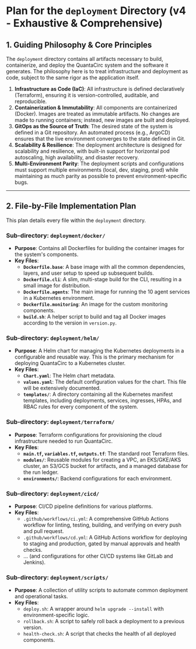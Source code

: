 # Plan for the `deployment` Directory (v4 - Exhaustive & Comprehensive)

## 1. Guiding Philosophy & Core Principles

The `deployment` directory contains all artifacts necessary to build, containerize, and deploy the QuantaCirc system and the software it generates. The philosophy here is to treat infrastructure and deployment as code, subject to the same rigor as the application itself.

1.  **Infrastructure as Code (IaC)**: All infrastructure is defined declaratively (Terraform), ensuring it is version-controlled, auditable, and reproducible.
2.  **Containerization & Immutability**: All components are containerized (Docker). Images are treated as immutable artifacts. No changes are made to running containers; instead, new images are built and deployed.
3.  **GitOps as the Source of Truth**: The desired state of the system is defined in a Git repository. An automated process (e.g., ArgoCD) ensures that the live environment converges to the state defined in Git.
4.  **Scalability & Resilience**: The deployment architecture is designed for scalability and resilience, with built-in support for horizontal pod autoscaling, high availability, and disaster recovery.
5.  **Multi-Environment Parity**: The deployment scripts and configurations must support multiple environments (local, dev, staging, prod) while maintaining as much parity as possible to prevent environment-specific bugs.

---

## 2. File-by-File Implementation Plan

This plan details every file within the `deployment` directory.

### **Sub-directory: `deployment/docker/`**
*   **Purpose**: Contains all Dockerfiles for building the container images for the system's components.
*   **Key Files**:
    *   **`Dockerfile.base`**: A base image with all the common dependencies, layers, and user setup to speed up subsequent builds.
    *   **`Dockerfile.cli`**: A slim, multi-stage build for the CLI, resulting in a small image for distribution.
    *   **`Dockerfile.agents`**: The main image for running the 10 agent services in a Kubernetes environment.
    *   **`Dockerfile.monitoring`**: An image for the custom monitoring components.
    *   **`build.sh`**: A helper script to build and tag all Docker images according to the version in `version.py`.

### **Sub-directory: `deployment/helm/`**
*   **Purpose**: A Helm chart for managing the Kubernetes deployments in a configurable and reusable way. This is the primary mechanism for deploying QuantaCirc to a Kubernetes cluster.
*   **Key Files**:
    *   **`Chart.yaml`**: The Helm chart metadata.
    *   **`values.yaml`**: The default configuration values for the chart. This file will be extensively documented.
    *   **`templates/`**: A directory containing all the Kubernetes manifest templates, including deployments, services, ingresses, HPAs, and RBAC rules for every component of the system.

### **Sub-directory: `deployment/terraform/`**
*   **Purpose**: Terraform configurations for provisioning the cloud infrastructure needed to run QuantaCirc.
*   **Key Files**:
    *   **`main.tf`, `variables.tf`, `outputs.tf`**: The standard root Terraform files.
    *   **`modules/`**: Reusable modules for creating a VPC, an EKS/GKE/AKS cluster, an S3/GCS bucket for artifacts, and a managed database for the run ledger.
    *   **`environments/`**: Backend configurations for each environment.

### **Sub-directory: `deployment/cicd/`**
*   **Purpose**: CI/CD pipeline definitions for various platforms.
*   **Key Files**:
    *   `.github/workflows/ci.yml`: A comprehensive GitHub Actions workflow for linting, testing, building, and verifying on every push and pull request.
    *   `.github/workflows/cd.yml`: A GitHub Actions workflow for deploying to staging and production, gated by manual approvals and health checks.
    *   ... (and configurations for other CI/CD systems like GitLab and Jenkins).

### **Sub-directory: `deployment/scripts/`**
*   **Purpose**: A collection of utility scripts to automate common deployment and operational tasks.
*   **Key Files**:
    *   `deploy.sh`: A wrapper around `helm upgrade --install` with environment-specific logic.
    *   `rollback.sh`: A script to safely roll back a deployment to a previous version.
    *   `health-check.sh`: A script that checks the health of all deployed components.
